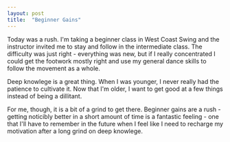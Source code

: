 ```yaml
---
layout: post
title:  "Beginner Gains"
---
```

Today was a rush.  I'm taking a beginner class in West
Coast Swing and the instructor invited me to stay and
follow in the intermediate class.  The difficulty was
just right - everything was new, but if I really
concentrated I could get the footwork mostly right and
use my general dance skills to follow the movement as a
whole.

Deep knowlege is a great thing.  When I was younger, I
never really had the patience to cultivate it.  Now that
I'm older, I want to get good at a few things instead of
being a dillitant.

For me, though, it is a bit of a grind to get there.
Beginner gains are a rush - getting noticibly better in a
short amount of time is a fantastic feeling - one that
I'll have to remember in the future when I feel like I
need to recharge my motivation after a long grind on deep
knowlege.